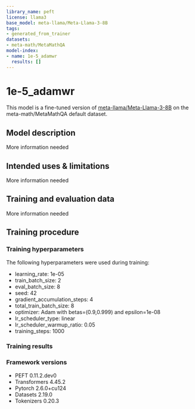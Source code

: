 ```yaml
---
library_name: peft
license: llama3
base_model: meta-llama/Meta-Llama-3-8B
tags:
- generated_from_trainer
datasets:
- meta-math/MetaMathQA
model-index:
- name: 1e-5_adamwr
  results: []
---
```


<!-- This model card has been generated automatically according to the information the Trainer had access to. You
should probably proofread and complete it, then remove this comment. -->

# 1e-5_adamwr

This model is a fine-tuned version of [meta-llama/Meta-Llama-3-8B](https://huggingface.co/meta-llama/Meta-Llama-3-8B) on the meta-math/MetaMathQA default dataset.

## Model description

More information needed

## Intended uses & limitations

More information needed

## Training and evaluation data

More information needed

## Training procedure

### Training hyperparameters

The following hyperparameters were used during training:
- learning_rate: 1e-05
- train_batch_size: 2
- eval_batch_size: 8
- seed: 42
- gradient_accumulation_steps: 4
- total_train_batch_size: 8
- optimizer: Adam with betas=(0.9,0.999) and epsilon=1e-08
- lr_scheduler_type: linear
- lr_scheduler_warmup_ratio: 0.05
- training_steps: 1000

### Training results



### Framework versions

- PEFT 0.11.2.dev0
- Transformers 4.45.2
- Pytorch 2.6.0+cu124
- Datasets 2.19.0
- Tokenizers 0.20.3